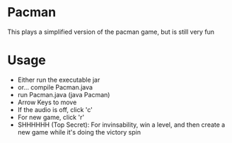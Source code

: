 # Pacman
This plays a simplified version of the pacman game, but is still very fun

# Usage
- Either run the executable jar
- or... compile Pacman.java
- run Pacman.java (java Pacman)
- Arrow Keys to move
- If the audio is off, click 'c'
- For new game, click 'r'
- SHHHHHH (Top Secret): For invinsability, win a level, and then create a new game while it's doing the victory spin
